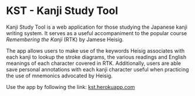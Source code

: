 # KST - Kanji Study Tool

Kanji Study Tool is a web application for those studying the Japanese kanji writing system. It serves as a useful accompaniment to the popular course *Remembering the Kanji* (RTK) by Jamese Heisig. 

The app allows users to make use of the keywords Heisig associates with each kanji to lookup the stroke diagrams, the various readings and English meanings of each character covered in RTK. Additionally, users are able save personal annotations with each kanji character useful when practicing the use of mnemonics advocated by Heisig.

Use the app by following the link: [kst.herokuapp.com](https://kst.herokuapp.com)